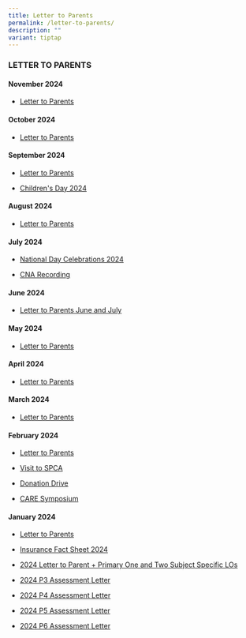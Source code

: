 ```yaml
---
title: Letter to Parents
permalink: /letter-to-parents/
description: ""
variant: tiptap
---
```

<h3>LETTER TO PARENTS</h3>
<p></p>
<h4>November 2024</h4>
<ul data-tight="true" class="tight">
<li>
<p><a href="/files/LTP_Nov_2024.pdf" rel="noopener nofollow" target="_blank">Letter to Parents</a>
</p>
</li>
</ul>
<h4>October 2024</h4>
<ul data-tight="true" class="tight">
<li>
<p><a href="/files/LTP_Oct_2024.pdf" rel="noopener nofollow" target="_blank">Letter to Parents</a>
</p>
</li>
</ul>
<h4>September 2024</h4>
<ul data-tight="true" class="tight">
<li>
<p><a href="/files/LTP_Sep_2024.pdf" rel="noopener nofollow" target="_blank">Letter to Parents</a>
</p>
</li>
<li>
<p><a href="/files/Letter_to_Parent_Children_s_Day_2024.pdf" rel="noopener nofollow" target="_blank">Children's Day 2024</a>
</p>
</li>
</ul>
<h4>August 2024</h4>
<ul data-tight="true" class="tight">
<li>
<p><a href="/files/LTP_Aug_2024.pdf" rel="noopener nofollow" target="_blank">Letter to Parents</a>
</p>
</li>
</ul>
<h4>July 2024</h4>
<ul data-tight="true" class="tight">
<li>
<p><a href="/files/01_Letter_to_Parents_national_day_celebrations_2024.pdf" rel="noopener nofollow" target="_blank">National Day Celebrations 2024</a>
</p>
</li>
<li>
<p><a href="/files/Letter_to_Parents_CNA_recording.pdf" rel="noopener nofollow" target="_blank">CNA Recording</a>
</p>
</li>
</ul>
<h4>June 2024</h4>
<ul data-tight="true" class="tight">
<li>
<p><a href="/files/LTPJune_July_24.pdf" rel="noopener noreferrer nofollow" target="_blank">Letter to Parents June and July</a>
</p>
</li>
</ul>
<h4>May 2024</h4>
<ul data-tight="true" class="tight">
<li>
<p><a href="/files/LTP_May_2024.pdf" rel="noopener noreferrer nofollow" target="_blank">Letter to Parents</a>
</p>
</li>
</ul>
<h4>April 2024</h4>
<ul data-tight="true" class="tight">
<li>
<p><a href="/files/April_LTP_2024_March.pdf" rel="noopener noreferrer nofollow" target="_blank">Letter to Parents</a>
</p>
</li>
</ul>
<h4>March 2024</h4>
<ul data-tight="true" class="tight">
<li>
<p><a href="/files/LTP_Mar_2024.pdf" rel="noopener noreferrer nofollow" target="_blank">Letter to Parents</a>
</p>
</li>
</ul>
<h4>February 2024</h4>
<ul data-tight="true" class="tight">
<li>
<p><a href="/files/LTP_Feb_2024.pdf" rel="noopener noreferrer nofollow" target="_blank">Letter to Parents</a>
</p>
</li>
<li>
<p><a href="/files/2024_LTP_visit_to_SPCA.pdf" rel="noopener noreferrer nofollow" target="_blank">Visit to SPCA</a>
</p>
</li>
<li>
<p><a href="/files/2024_LTP_donation_drive.pdf" rel="noopener noreferrer nofollow" target="_blank">Donation Drive</a>
</p>
</li>
<li>
<p><a href="/files/2024_LTP_CARE_symposium.pdf" rel="noopener noreferrer nofollow" target="_blank">CARE Symposium</a>
</p>
</li>
</ul>
<h4>January 2024</h4>
<ul data-tight="true" class="tight">
<li>
<p><a href="/files/LTP_Jan_2024_5_Jan.pdf" rel="noopener noreferrer nofollow" target="_blank">Letter to Parents</a>
</p>
</li>
<li>
<p><a href="/files/Insurance_Fact_Sheet_2024.pdf" rel="noopener noreferrer nofollow" target="_blank">Insurance Fact Sheet 2024</a>
</p>
</li>
<li>
<p><a href="/files/2024_Letter_to_Parent___Primary_One_and_Two_Subject_Specific_LOs.pdf" rel="noopener noreferrer nofollow" target="_blank">2024 Letter to Parent + Primary One and Two Subject Specific LOs</a>
</p>
</li>
<li>
<p><a href="/files/2024_P3_Assessment_Letter.pdf" rel="noopener noreferrer nofollow" target="_blank">2024 P3 Assessment Letter</a>
</p>
</li>
<li>
<p><a href="/files/2024_P4_Assessment_Letter.pdf" rel="noopener noreferrer nofollow" target="_blank">2024 P4 Assessment Letter</a>
</p>
</li>
<li>
<p><a href="/files/2024_P5_Assessment_letter.pdf" rel="noopener noreferrer nofollow" target="_blank">2024 P5 Assessment Letter</a>
</p>
</li>
<li>
<p><a href="/files/2024_P6_Assessment_letter.pdf" rel="noopener noreferrer nofollow" target="_blank">2024 P6 Assessment Letter</a>
</p>
</li>
</ul>
<p></p>
